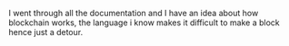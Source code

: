 I went through all the documentation and I have an idea about how blockchain works, the language i know makes it difficult to make a block hence just a detour.
